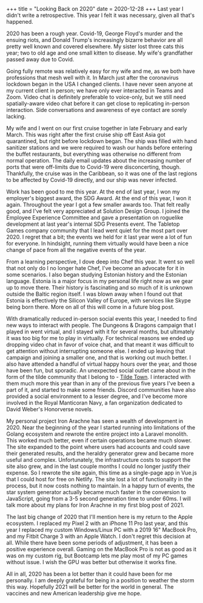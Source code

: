 +++
title = "Looking Back on 2020"
date = 2020-12-28
+++
Last year I didn't write a retrospective. This year I felt it was necessary, given all that's happened.

2020 has been a rough year. Covid-19, George Floyd's murder and the ensuing riots, and Donald Trump's increasingly bizarre behavior are all pretty well known and covered elsewhere. My sister lost three cats this year; two to old age and one small kitten to disease. My wife's grandfather passed away due to Covid.

Going fully remote was relatively easy for my wife and me, as we both have professions that mesh well with it. In March just after the coronavirus lockdown began in the USA I changed clients. I have never seen anyone at my current client in person; we have only ever interacted in Teams and Zoom. Video chat is definitely preferable to voice-only, but we still need spatially-aware video chat before it can get close to replicating in-person interaction. Side conversations and awareness of eye contact are sorely lacking.

My wife and I went on our first cruise together in late February and early March. This was right after the first cruise ship off East Asia got quarantined, but right before lockdown began. The ship was filled with hand sanitizer stations and we were required to wash our hands before entering the buffet restaurants, but everything was otherwise no different from normal operation. The daily email updates about the increasing number of ports that were off-limits due to Covid-19 were disconcerting, though. Thankfully, the cruise was in the Caribbean, so it was one of the last regions to be affected by Covid-19 directly, and our ship was never infected.

Work has been good to me this year. At the end of last year, I won my employer's biggest award, the SDG Award. At the end of this year, I won it again. Throughout the year I got a few smaller awards too. That felt really good, and I've felt very appreciated at Solution Design Group. I joined the Employee Experience Committee and gave a presentation on roguelike development at last year's internal SDG Presents event. The Tabletop Games company community that I lead went quiet for the most part over 2020. I regret that a bit; the events we held for it last year were a lot of fun for everyone. In hindsight, running them virtually would have been a nice change of pace from all the negative events of the year.

From a learning perspective, I dove deep into Chef this year. It went so well that not only do I no longer hate Chef, I've become an advocate for it in some scenarios. I also began studying Estonian history and the Estonian language. Estonia is a major focus in my personal life right now as we gear up to move there. Their history is fascinating and so much of it is unknown outside the Baltic region itself. I was blown away when I found out that Estonia is effectively the Silicon Valley of Europe, with services like Skype being born there. More on all of this will come in a future blog post.

With dramatically reduced in-person social events this year, I needed to find new ways to interact with people. The Dungeons & Dragons campaign that I played in went virtual, and I stayed with it for several months, but ultimately it was too big for me to play in virtually. For technical reasons we ended up dropping video chat in favor of voice chat, and that meant it was difficult to get attention without interrupting someone else. I ended up leaving that campaign and joining a smaller one, and that is working out much better. I also have attended a handful of virtual happy hours over the year, and those have been fun, but sporadic. An unexpected social outlet came about in the form of the tilde community that I belong to - [Tilde Town](https://tilde.town). I interacted with them much more this year than in any of the previous five years I've been a part of it, and started to make some friends. Discord communities have also provided a social environment to a lesser degree, and I've become more involved in the Royal Manticoran Navy, a fan organization dedicated to David Weber's Honorverse novels. 

My personal project Iron Arachne has seen a wealth of development in 2020. Near the beginning of the year I started running into limitations of the Golang ecosystem and rewrote the entire project into a Laravel monolith. This worked much better, even if certain operations became much slower. The site expanded to the point where users had accounts and could save their generated results, and the heraldry generator grew and became more useful and complex. Unfortunately, the infrastructure costs to support the site also grew, and in the last couple months I could no longer justify their expense. So I rewrote the site again, this time as a single-page app in Vue.js that I could host for free on Netlify. The site lost a lot of functionality in the process, but it now costs nothing to maintain. In a happy turn of events, the star system generator actually became much faster in the conversion to JavaScript, going from a 3-5 second generation time to under 60ms. I will talk more about my plans for Iron Arachne in my first blog post of 2021.

The last big change of 2020 that I'll mention here is my return to the Apple ecosystem. I replaced my Pixel 2 with an iPhone 11 Pro last year, and this year I replaced my custom Windows/Linux PC with a 2019 16" MacBook Pro, and my Fitbit Charge 3 with an Apple Watch. I don't regret this decision at all. While there have been some periods of adjustment, it has been a positive experience overall. Gaming on the MacBook Pro is not as good as it was on my custom rig, but Bootcamp lets me play most of my PC games without issue. I wish the GPU was better but otherwise it works fine.

All in all, 2020 has been a lot better than it could have been for me personally. I am deeply grateful for being in a position to weather the storm this way. Hopefully 2021 will be better for the world in general. The vaccines and new American leadership give me hope.

